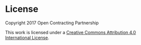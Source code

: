 # License

Copyright 2017 Open Contracting Partnership

This work is licensed under a [Creative Commons Attribution 4.0 International License](https://creativecommons.org/licenses/by/4.0/).
